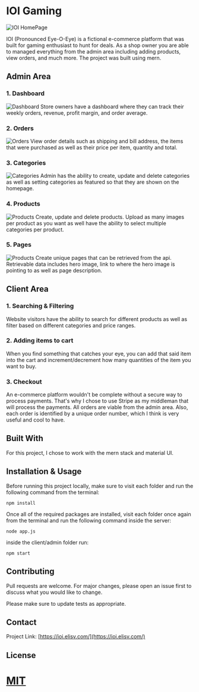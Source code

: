 # IOI Gaming

![IOI HomePage](https://elisv.com/ioi.png)

IOI (Pronounced Eye-O-Eye) is a fictional e-commerce platform that was built for gaming enthusiast to hunt for deals. As a shop owner you are able to managed everything from the admin area including adding products, view orders, and much more. The project was built using mern.

## Admin Area

### 1. Dashboard

![Dashboard](https://user-images.githubusercontent.com/69530035/132143117-39ee2945-0375-434b-9453-070481e0bcee.gif)
Store owners have a dashboard where they can track their weekly orders, revenue, profit margin, and order average.

### 2. Orders

![Orders](https://user-images.githubusercontent.com/69530035/132143814-9b59422a-637e-44e7-bbd0-22033f091da5.gif)
View order details such as shipping and bill address, the items that were purchased as well as their price per item, quantity and total.

### 3. Categories

![Categories](https://github.com/elisvcodes/IOIGaming/blob/master/categories.gif)
Admin has the ability to create, update and delete categories as well as setting categories as featured so that they are shown on the homepage.

### 4. Products

![Products](https://user-images.githubusercontent.com/69530035/132146700-721cadfe-37c1-4619-8bd4-cf89c0655d61.gif)
Create, update and delete products. Upload as many images per product as you want as well have the ability to select multiple categories per product.

### 5. Pages

![Products](https://user-images.githubusercontent.com/69530035/132147339-1fd05baf-1831-4897-9b4b-17495fb59dff.gif)
Create unique pages that can be retrieved from the api. Retrievable data includes hero image, link to where the hero image is pointing to as well as page description.

## Client Area

### 1. Searching & Filtering

Website visitors have the ability to search for different products as well as filter based on different categories and price ranges.

### 2. Adding items to cart

When you find something that catches your eye, you can add that said item into the cart and increment/decrement how many quantities of the item you want to buy.

### 3. Checkout

An e-commerce platform wouldn't be complete without a secure way to process payments. That's why I chose to use Stripe as my middleman that will process the payments. All orders are viable from the admin area. Also, each order is identified by a unique order number, which I think is very useful and cool to have.

## Built With

For this project, I chose to work with the mern stack and material UI.

## Installation & Usage

Before running this project locally, make sure to visit each folder and run the following command from the terminal:

```
npm install
```

Once all of the required packages are installed, visit each folder once again from the terminal and run the following command inside the server:

```
node app.js
```

inside the client/admin folder run:

```
npm start
```

## Contributing

Pull requests are welcome. For major changes, please open an issue first to discuss what you would like to change.

Please make sure to update tests as appropriate.

## Contact

Project Link: [https://ioi.elisv.com/](https://ioi.elisv.com/)

## License

# [MIT](https://choosealicense.com/licenses/mit/)
